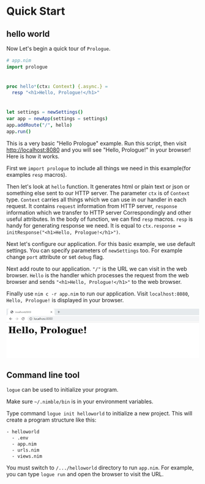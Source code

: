 # Quick Start

## hello world

Now Let's begin a quick tour of `Prologue`.

```nim
# app.nim
import prologue


proc hello*(ctx: Context) {.async.} =
  resp "<h1>Hello, Prologue!</h1>"


let settings = newSettings()
var app = newApp(settings = settings)
app.addRoute("/", hello)
app.run()
```

This is a very basic "Hello Prologue" example. Run this script, then visit [http://localhost:8080](http://localhost:8080) and you will
see "Hello, Prologue!" in your browser! Here is how it works.

First we `import prologue` to include all things we need in this example(for examples `resp` macros).

Then let's look at `hello` function. It generates html or plain text or json or something else sent to our HTTP server. The parameter `ctx` is of `Context` type. `Context` carries all things which we can use in our handler in each request. It contains `request` information from HTTP server, `response` information which we transfer to HTTP server Correspondingly and other useful attributes. In the body of function, we can find `resp` macros. `resp` is handy for generating response we need. It is equal to `ctx.response = initResponse("<h1>Hello, Prologue!</h1>")`.

Next let's configure our application. For this basic
example, we use default settings. You can specify parameters of `newSettings` too. For example change `port` attribute or set `debug` flag.

Next add route to our application. `"/"` is the URL we can visit in the web browser. `Hello` is the handler which processes the request from the web browser and sends `"<h1>Hello, Prologue!</h1>"` to the web browser.

Finally use `nim c -r app.nim` to run our application. Visit `localhost:8080`, `Hello, Prologue!` is displayed in your browser.

![hello world](assets/quickstart/hello.jpg)

## Command line tool

`logue` can be used to initialize your
program.

Make sure `~/.nimble/bin` is in your environment variables.

Type command `logue init helloworld` to initialize a new project. This will create a program
structure like this:

```
- helloworld
  - .env
  - app.nim
  - urls.nim
  - views.nim
```

You must switch to `/.../helloworld` directory to run `app.nim`. For example, you can type `logue run` and open the browser to visit the URL.
